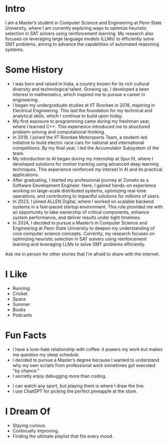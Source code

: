 # Intro

I am a Master’s student in Computer Science and Engineering at Penn State University, where I am currently exploring ways to optimize heuristic selection in SAT solvers using reinforcement learning. My research also focuses on leveraging large language models (LLMs) to efficiently solve SMT problems, aiming to advance the capabilities of automated reasoning systems.

# Some History

- I was born and raised in India, a country known for its rich cultural diversity and technological talent. Growing up, I developed a keen interest in mathematics, which inspired me to pursue a career in engineering.
- I began my undergraduate studies at IIT Roorkee in 2018, majoring in Electrical Engineering. This laid the foundation for my technical and analytical skills, which I continue to build upon today.
- My first exposure to programming came during my freshman year, where I learned C++. This experience introduced me to structured problem-solving and computational thinking.
- In 2019, I joined the IIT Roorkee Motorsports Team, a student-led initiative to build electric race cars for national and international competitions. By my final year, I led the Accumulator Subsystem of the team.
- My introduction to AI began during my internship at Spur.fit, where I developed solutions for motion tracking using advanced deep learning techniques. This experience reinforced my interest in AI and its practical applications.
- After graduating, I started my professional journey at Zomato as a Software Development Engineer. Here, I gained hands-on experience working on large-scale distributed systems, optimizing real-time operations, and contributing to impactful solutions for millions of users.
- In 2023, I joined ALLEN Digital, where I worked on scalable backend systems in a fast-paced startup environment. This role provided me with an opportunity to take ownership of critical components, enhance system performance, and deliver results under tight timelines.
- In 2024, I decided to pursue a Master’s in Computer Science and Engineering at Penn State University to deepen my understanding of core computer science concepts. Currently, my research focuses on optimizing heuristic selection in SAT solvers using reinforcement learning and leveraging LLMs to solve SMT problems efficiently.

Ask me in person for other stories that I'm afraid to share with the internet.

# I Like

- Running
- Cricket
- Space
- Summer
- Books
- Podcasts

<!-- # Travel / Geography

- I am originally from Buffalo, New York. I have since lived in Palo Alto, Mountain View, San Francisco, Seattle, and New York City.
- I've been to approximately 50 countries, some of which I have forgotten, many of which I would like to revisit.
- In 2016, I visited Canada, Ethiopia, Austria, Germany, Belgium, Ireland, Northern Ireland, Italy, Romania, Sweden, Norway, Svalbard, Panama, Costa Rica, Uganda, Japan, and the UAE, mostly in that order.
- In 2017, I visited Canada, Japan, Denmark, Germany, Sweden, Estonia, Russia, the Netherlands, Belgium, the U.K., Spain, Iceland, France, Switzerland, Ethiopia, and Luxembourg.
- In 2018, I visited Canada, France, Italy, Israel, and the U.K.
- In 2019, I visited Canada, England, France, and Switzerland.
- In 2020, I traveled barely 20 blocks. I stayed in New York and remodeled an apartment.
- In 2021, I continued remodeling an apartment.
- In 2022, I switched jobs and visited the UK, France, Greece, Belgium, Luxembourg, Germany, and Kenya.
- In 2023, I visited France, the UK, Ireland, and Rwanda.
- I am an Oregon Trail II enthusiast. -->

# Fun Facts

- I have a love-hate relationship with coffee: it powers my work but makes me question my sleep schedule.
- I decided to pursue a Master’s degree because I wanted to understand why my own scripts from professional work sometimes got executed "by chance."
- I secretly enjoy debugging more than coding.
<!-- - I’ve learned over five programming languages, but somehow, I still leave the syntax part to GitHub Copilot. -->
- I can watch any sport, but playing them is where I draw the line.
- I use ChatGPT for picking the perfect pineapple at the store.

# I Dream Of

- Staying curious.
- Continually improving.
- Finding the ultimate playlist that fits every mood.

<!-- # Websites from People I Admire

- [Alex Peysakhovich](http://alexpeys.github.io/)
- [Chris Lengerich](http://www.chrislengerich.com/)
- [Chris Saad](https://www.chrissaad.com/)
- [Duncan Tomlin](http://duncantomlin.com/)
- [Ed Kearney](https://edkearney.com/)
- [Hawley Moore](http://hawleymoore.com/)
- [Holman Gao](https://golmansax.com/)
- [Ian Webster](http://ianww.com/)
- [Johanna Flato](https://www.johannaflato.com/)
- [Judy Mou](http://www.judymou.com/)
- [Judy Suh](https://www.judysuh.com/)
- [Kristina Monakhova](https://kristinamonakhova.com/)
- [Noah Trueblood](http://notrueblood.com/)
- [Ruoxi Wang](http://ruoxiw.com/)
- [Tom Sachs](https://www.tomsachs.org/)
- [Will Holley](https://willholley.com/)

If we are friends and you feel like you belong on this list, you're probably right. Submit a PR, or ask me, and I'll add you. -->
